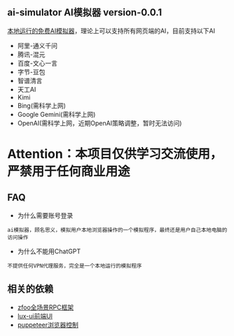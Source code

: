## ai-simulator AI模拟器 version-0.0.1

[本地运行的免费AI模拟器](https://github.com/zfoo-project/ai-simulator)，理论上可以支持所有网页端的AI，目前支持以下AI

- 阿里-通义千问
- 腾讯-混元
- 百度-文心一言
- 字节-豆包
- 智谱清言
- 天工AI
- Kimi
- Bing(需科学上网)
- Google Gemini(需科学上网)
- OpenAI(需科学上网，近期OpenAI策略调整，暂时无法访问)

# Attention：本项目仅供学习交流使用，严禁用于任何商业用途


## FAQ

- 为什么需要账号登录
```text
ai模拟器，顾名思义，模拟用户本地浏览器操作的一个模拟程序，最终还是用户自己本地电脑的访问操作
```

- 为什么不能用ChatGPT
```text
不提供任何VPN代理服务，完全是一个本地运行的模拟程序
```

## 相关的依赖

- [zfoo全场景RPC框架](https://github.com/zfoo-project/zfoo)
- [lux-ui前端UI](https://github.com/yangjiakai/lux-ui)
- [puppeteer浏览器控制](https://github.com/puppeteer/puppeteer)
